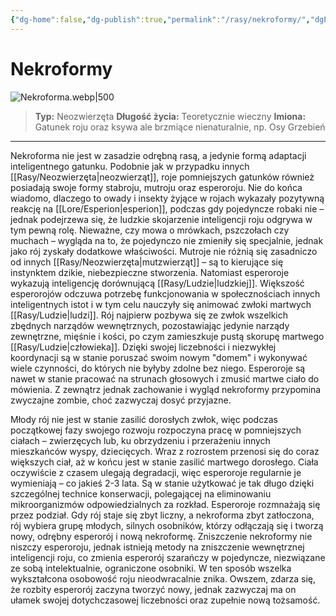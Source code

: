 ```yaml
---
{"dg-home":false,"dg-publish":true,"permalink":"/rasy/nekroformy/","dgPassFrontmatter":true}
---
```


# Nekroformy

![Nekroforma.webp|500](/img/user/Vault/Grafiki/Lore/Nekroforma.webp)

> **Typ:** Neozwierzęta
> **Długość życia:** Teoretycznie wieczny
> **Imiona:** Gatunek roju oraz ksywa ale brzmiące nienaturalnie, np. Osy Grzebień

---

Nekroforma nie jest w zasadzie odrębną rasą, a jedynie formą adaptacji inteligentnego gatunku. Podobnie jak w przypadku innych [[Rasy/Neozwierzęta\|neozwierząt]], roje pomniejszych gatunków również posiadają swoje formy stabroju, mutroju oraz esperoroju. Nie do końca wiadomo, dlaczego to owady i insekty żyjące w rojach wykazały pozytywną reakcję na [[Lore/Esperion\|esperion]], podczas gdy pojedyncze robaki nie – jednak podejrzewa się, że ludzkie skojarzenie inteligencji roju odgrywa w tym pewną rolę. Nieważne, czy mowa o mrówkach, pszczołach czy muchach – wygląda na to, że pojedynczo nie zmieniły się specjalnie, jednak jako rój zyskały dodatkowe właściwości. Mutroje nie różnią się zasadniczo od innych [[Rasy/Neozwierzęta\|mutzwierząt]] – są to kierujące się instynktem dzikie, niebezpieczne stworzenia. Natomiast esperoroje wykazują inteligencję dorównującą [[Rasy/Ludzie\|ludzkiej]]. Większość esperorojów odczuwa potrzebę funkcjonowania w społecznościach innych inteligentnych istot i w tym celu nauczyły się animować zwłoki martwych [[Rasy/Ludzie\|ludzi]]. Rój najpierw pozbywa się ze zwłok wszelkich zbędnych narządów wewnętrznych, pozostawiając jedynie narządy zewnętrzne, mięśnie i kości, po czym zamieszkuje pustą skorupę martwego [[Rasy/Ludzie\|człowieka]]. Dzięki swojej liczebności i niezwykłej koordynacji są w stanie poruszać swoim nowym "domem" i wykonywać wiele czynności, do których nie byłyby zdolne bez niego. Esperoroje są nawet w stanie pracować na strunach głosowych i zmusić martwe ciało do mówienia. Z zewnątrz jednak zachowanie i wygląd nekroformy przypomina zwyczajne zombie, choć zazwyczaj dosyć przyjazne.

Młody rój nie jest w stanie zasilić dorosłych zwłok, więc podczas początkowej fazy swojego rozwoju rozpoczyna pracę w pomniejszych ciałach – zwierzęcych lub, ku obrzydzeniu i przerażeniu innych mieszkańców wyspy, dziecięcych. Wraz z rozrostem przenosi się do coraz większych ciał, aż w końcu jest w stanie zasilić martwego dorosłego. Ciała oczywiście z czasem ulegają degradacji, więc esperoroje regularnie je wymieniają – co jakieś 2-3 lata. Są w stanie użytkować je tak długo dzięki szczególnej technice konserwacji, polegającej na eliminowaniu mikroorganizmów odpowiedzialnych za rozkład. Esperoroje rozmnażają się przez podział. Gdy rój staje się zbyt liczny, a nekroforma zbyt zatłoczona, rój wybiera grupę młodych, silnych osobników, którzy odłączają się i tworzą nowy, odrębny esperorój i nową nekroformę. Zniszczenie nekroformy nie niszczy esperoroju, jednak istnieją metody na zniszczenie wewnętrznej inteligencji roju, co zmienia esperorój szarańczy w pojedyncze, niezwiązane ze sobą intelektualnie, ograniczone osobniki. W ten sposób wszelka wykształcona osobowość roju nieodwracalnie znika. Owszem, zdarza się, że rozbity esperorój zaczyna tworzyć nowy, jednak zazwyczaj ma on ułamek swojej dotychczasowej liczebności oraz zupełnie nową tożsamość.